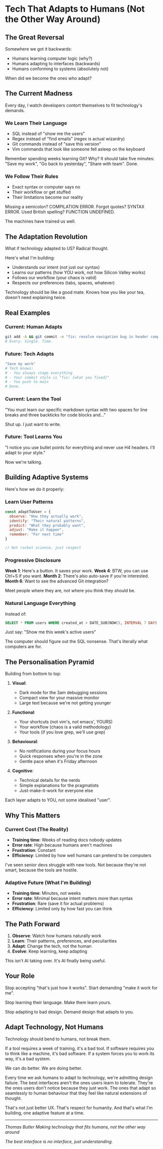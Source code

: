 # Tech That Adapts to Humans (Not the Other Way Around)

## The Great Reversal

Somewhere we got it backwards:
- Humans learning computer logic (why?)
- Humans adapting to interfaces (backwards)
- Humans conforming to systems (absolutely not)

When did we become the ones who adapt?

## The Current Madness

Every day, I watch developers contort themselves to fit technology's demands.

### We Learn Their Language
- SQL instead of "show me the users"
- Regex instead of "find emails" (regex is actual wizardry)
- Git commands instead of "save this version"
- Vim commands that look like someone fell asleep on the keyboard

Remember spending weeks learning Git? Why? It should take five minutes: "Save my work", "Go back to yesterday", "Share with team". Done.

### We Follow Their Rules
- Exact syntax or computer says no
- Their workflow or get stuffed
- Their limitations become our reality

Missing a semicolon? COMPILATION ERROR.
Forgot quotes? SYNTAX ERROR.
Used British spelling? FUNCTION UNDEFINED.

The machines have trained us well.

## The Adaptation Revolution

What if technology adapted to US? Radical thought.

Here's what I'm building:
- Understands our intent (not just our syntax)
- Learns our patterns (how YOU work, not how Silicon Valley works)
- Follows our workflow (your chaos is valid)
- Respects our preferences (tabs, spaces, whatever)

Technology should be like a good mate. Knows how you like your tea, doesn't need explaining twice.

## Real Examples

### Current: Human Adapts
```bash
git add -A && git commit -m "fix: resolve navigation bug in header component" && git push origin main
# Every. Single. Time.
```

### Future: Tech Adapts
```bash
"Save my work"
# Tech knows:
# - You always stage everything
# - Your commit style is "fix: [what you fixed]"
# - You push to main
# Done.
```

### Current: Learn the Tool
"You must learn our specific markdown syntax with two spaces for line breaks and three backticks for code blocks and..."

Shut up. I just want to write.

### Future: Tool Learns You
"I notice you use bullet points for everything and never use H4 headers. I'll adapt to your style."

Now we're talking.

## Building Adaptive Systems

Here's how we do it properly:

### Learn User Patterns
```javascript
const adaptToUser = {
  observe: "How they actually work",
  identify: "Their natural patterns",
  predict: "What they probably want",
  adjust: "Make it happen",
  remember: "For next time"
}

// Not rocket science, just respect
```

### Progressive Disclosure
**Week 1**: Here's a button. It saves your work.
**Week 4**: BTW, you can use Ctrl+S if you want.
**Month 2**: There's also auto-save if you're interested.
**Month 6**: Want to see the advanced Git integration?

Meet people where they are, not where you think they should be.

### Natural Language Everything
Instead of:
```sql
SELECT * FROM users WHERE created_at > DATE_SUB(NOW(), INTERVAL 7 DAY) AND status = 'active'
```

Just say: "Show me this week's active users"

The computer should figure out the SQL nonsense. That's literally what computers are for.

## The Personalisation Pyramid

Building from bottom to top:

1. **Visual**:
   - Dark mode for the 3am debugging sessions
   - Compact view for your massive monitor
   - Large text because we're not getting younger

2. **Functional**:
   - Your shortcuts (not vim's, not emacs', YOURS)
   - Your workflow (chaos is a valid methodology)
   - Your tools (if you love grep, we'll use grep)

3. **Behavioural**:
   - No notifications during your focus hours
   - Quick responses when you're in the zone
   - Gentle pace when it's Friday afternoon

4. **Cognitive**:
   - Technical details for the nerds
   - Simple explanations for the pragmatists
   - Just-make-it-work for everyone else

Each layer adapts to YOU, not some idealised "user".

## Why This Matters

### Current Cost (The Reality)
- **Training time**: Weeks of reading docs nobody updates
- **Error rate**: High because humans aren't machines
- **Frustration**: Constant
- **Efficiency**: Limited by how well humans can pretend to be computers

I've seen senior devs struggle with new tools. Not because they're not smart, because the tools are hostile.

### Adaptive Future (What I'm Building)
- **Training time**: Minutes, not weeks
- **Error rate**: Minimal because intent matters more than syntax
- **Frustration**: Rare (save it for actual problems)
- **Efficiency**: Limited only by how fast you can think

## The Path Forward

1. **Observe**: Watch how humans naturally work
2. **Learn**: Their patterns, preferences, and peculiarities
3. **Adapt**: Change the tech, not the human
4. **Evolve**: Keep learning, keep adapting

This isn't AI taking over. It's AI finally being useful.

## Your Role

Stop accepting "that's just how it works".
Start demanding "make it work for me".

Stop learning their language.
Make them learn yours.

Stop adapting to bad design.
Demand design that adapts to you.

## Adapt Technology, Not Humans

Technology should bend to humans, not break them.

If a tool requires a week of training, it's a bad tool. If software requires you to think like a machine, it's bad software. If a system forces you to work its way, it's a bad system.

We can do better. We are doing better.

Every time we ask humans to adapt to technology, we're admitting design failure. The best interfaces aren't the ones users learn to tolerate. They're the ones users don't notice because they just work. The ones that adapt so seamlessly to human behaviour that they feel like natural extensions of thought.

That's not just better UX. That's respect for humanity. And that's what I'm building, one adaptive feature at a time.

---

*Thomas Butler*
*Making technology that fits humans, not the other way around*

*The best interface is no interface, just understanding.*
